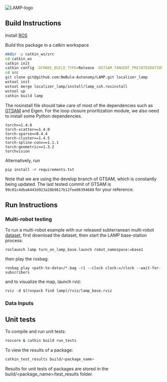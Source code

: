 ![LAMP-logo](https://github.com/NeBula-Autonomy/LAMP/raw/master/LAMP-logo.png)


## Build Instructions

Install [ROS](http://wiki.ros.org/ROS/Installation)

Build this package in a catkin workspace 
```bash
mkdir -p catkin_ws/src
cd catkin_ws
catkin init
catkin config -DCMAKE_BUILD_TYPE=Release -DGTSAM_TANGENT_PREINTEGRATION=OFF -DGTSAM_BUILD_WITH_MARCH_NATIVE=OFF -DOPENGV_BUILD_WITH_MARCH_NATIVE=OFF -DBUILD_TEASER_FPFH=ON
cd src
git clone git@github.com:NeBula-Autonomy/LAMP.git localizer_lamp
wstool init
wstool merge localizer_lamp/install/lamp_ssh.rosinstall
wstool up
catkin build lamp
```
The rosinstall file should take care of most of the dependencies such as [GTSAM](https://github.com/borglab/gtsam) and Eigen.
For the loop closure prioritization module, we also need to install some Python dependencies.
```
torch>=1.4.0
torch-scatter==1.4.0
torch-sparse==0.4.4
torch-cluster==1.4.5
torch-spline-conv==1.1.1
torch-geometric==1.3.2
torchvision
```
Alternatively, run

```
pip install -r requirements.txt
```

Note that we are using the develop branch of GTSAM, which is constantly being updated. 
The last tested commit of GTSAM is `99c01c4dba6443d923a28b9617b12fee06394688` for your reference. 

## Run Instructions

### Multi-robot testing 
To run a multi-robot example with our released subterranean multi-robot [dataset](https://github.com/NeBula-Autonomy/nebula-multirobot-dataset), first download the dataset, 
then start the LAMP base-station process: 
```
roslaunch lamp turn_on_lamp_base.launch robot_namespace:=base1
```
then play the rosbag:
```
rosbag play <path-to-data>/*.bag -r1 --clock clock:=/clock --wait-for-subscribers
```
and to visualize the map, launch rviz:
```
rviz -d $(rospack find lamp)/rviz/lamp_base.rviz
```

### Data Inputs


## Unit tests
To compile and run unit tests:
```bash
roscore & catkin build run_tests
``` 

To view the results of a package:
```bash
catkin_test_results build/<package_name>
``` 
Results for unit tests of packages are stored in the build/<package_name>/test_results folder.